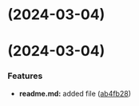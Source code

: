 # [](https://github.com/dkkobzev/git-extended/compare/v1.0.0...v) (2024-03-04)



#  (2024-03-04)


### Features

* **readme.md:** added file ([ab4fb28](https://github.com/dkkobzev/git-extended/commit/ab4fb2853583bccc3a965275855825ef6f8a93de))



